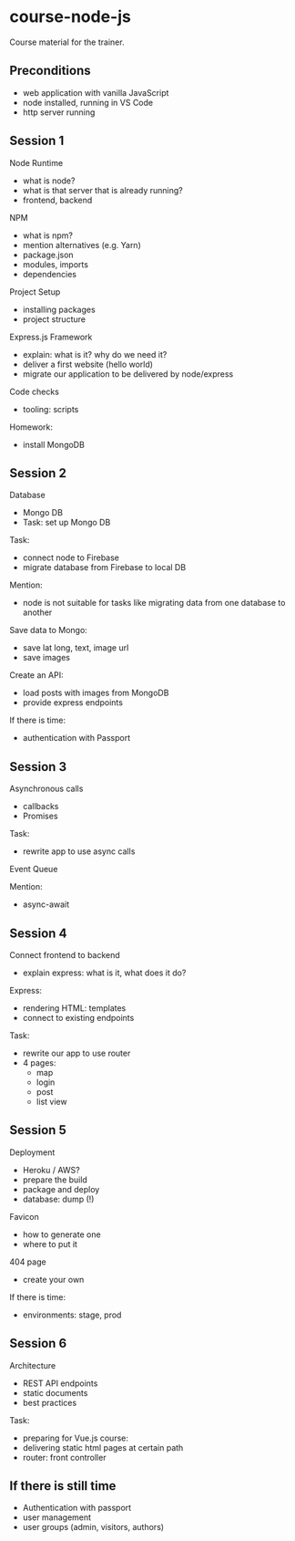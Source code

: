 # course-node-js

Course material for the trainer.


## Preconditions

- web application with vanilla JavaScript
- node installed, running in VS Code
- http server running


## Session 1

Node Runtime
- what is node?
- what is that server that is already running?
- frontend, backend

NPM
- what is npm?
- mention alternatives (e.g. Yarn)
- package.json
- modules, imports
- dependencies

Project Setup
- installing packages
- project structure

Express.js Framework
- explain: what is it? why do we need it?
- deliver a first website (hello world)
- migrate our application to be delivered by node/express

Code checks
- tooling: scripts

Homework:
- install MongoDB


## Session 2

Database
- Mongo DB
- Task: set up Mongo DB

Task:
- connect node to Firebase
- migrate database from Firebase to local DB

Mention:
- node is not suitable for tasks like migrating data from one database to another

Save data to Mongo:
- save lat long, text, image url
- save images

Create an API:
- load posts with images from MongoDB
- provide express endpoints

If there is time:
- authentication with Passport


## Session 3

Asynchronous calls
- callbacks
- Promises

Task:
- rewrite app to use async calls

Event Queue

Mention:
- async-await


## Session 4

Connect frontend to backend
- explain express: what is it, what does it do?

Express:
- rendering HTML: templates
- connect to existing endpoints

Task:
- rewrite our app to use router
- 4 pages:
  - map
  - login
  - post
  - list view
  

## Session 5

Deployment
- Heroku / AWS?
- prepare the build
- package and deploy
- database: dump (!)

Favicon
- how to generate one
- where to put it

404 page
- create your own

If there is time:
- environments: stage, prod


## Session 6

Architecture
- REST API endpoints
- static documents
- best practices

Task:
- preparing for Vue.js course:
- delivering static html pages at certain path
- router: front controller


## If there is still time

- Authentication with passport
- user management
- user groups (admin, visitors, authors)


